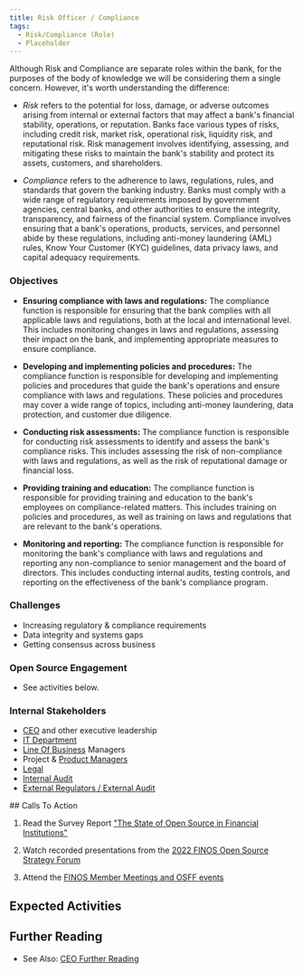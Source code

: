 ```yaml
---
title: Risk Officer / Compliance
tags: 
  - Risk/Compliance (Role)
  - Placeholder
---
```


<BoxOut title="Risk Officer / Compliance" image="/img/bok/roles/risk.png">

Although Risk and Compliance are separate roles within the bank, for the purposes of the body of knowledge we will be considering them a single concern.  However, it's worth understanding the difference:

- _Risk_ refers to the potential for loss, damage, or adverse outcomes arising from internal or external factors that may affect a bank's financial stability, operations, or reputation. Banks face various types of risks, including credit risk, market risk, operational risk, liquidity risk, and reputational risk. Risk management involves identifying, assessing, and mitigating these risks to maintain the bank's stability and protect its assets, customers, and shareholders. 

- _Compliance_ refers to the adherence to laws, regulations, rules, and standards that govern the banking industry. Banks must comply with a wide range of regulatory requirements imposed by government agencies, central banks, and other authorities to ensure the integrity, transparency, and fairness of the financial system. Compliance involves ensuring that a bank's operations, products, services, and personnel abide by these regulations, including anti-money laundering (AML) rules, Know Your Customer (KYC) guidelines, data privacy laws, and capital adequacy requirements.


### Objectives

 - **Ensuring compliance with laws and regulations:** The compliance function is responsible for ensuring that the bank complies with all applicable laws and regulations, both at the local and international level. This includes monitoring changes in laws and regulations, assessing their impact on the bank, and implementing appropriate measures to ensure compliance.
 
- **Developing and implementing policies and procedures:** The compliance function is responsible for developing and implementing policies and procedures that guide the bank's operations and ensure compliance with laws and regulations. These policies and procedures may cover a wide range of topics, including anti-money laundering, data protection, and customer due diligence.

- **Conducting risk assessments:** The compliance function is responsible for conducting risk assessments to identify and assess the bank's compliance risks. This includes assessing the risk of non-compliance with laws and regulations, as well as the risk of reputational damage or financial loss.

- **Providing training and education:** The compliance function is responsible for providing training and education to the bank's employees on compliance-related matters. This includes training on policies and procedures, as well as training on laws and regulations that are relevant to the bank's operations.

- **Monitoring and reporting:** The compliance function is responsible for monitoring the bank's compliance with laws and regulations and reporting any non-compliance to senior management and the board of directors. This includes conducting internal audits, testing controls, and reporting on the effectiveness of the bank's compliance program.

### Challenges

 - Increasing regulatory & compliance requirements 
 - Data integrity and systems gaps
 - Getting consensus across business

### Open Source Engagement

- See activities below.

### Internal Stakeholders

 - [CEO](CEO) and other executive leadership
 - [IT Department](Developer)
 - [Line Of Business](Line-of-Business) Managers
 - Project & [Product Managers](Product-Manager)
 - [Legal](Legal)
 - [Internal Audit](Internal-Audit)
 - [External Regulators / External Audit](External-Regulators-And-Audit)
 
</BoxOut>

## Calls To Action

1. Read the Survey Report ["The State of Open Source in Financial Institutions"](https://www.finos.org/state-of-open-source-in-financial-services-2022)

2. Watch recorded presentations from the [2022 FINOS Open Source Strategy Forum](https://resources.finos.org/znglist/osff-new-york-2022/?c=cG9zdDo5OTA5MTk=)

3. Attend the [FINOS Member Meetings and OSFF events](https://www.finos.org/hosted-events)

## Expected Activities

<BokTagList tag="Risk-Compliance (Role)" filter="Activities" />

## Further Reading

- See Also: [CEO Further Reading](CEO#further-reading)